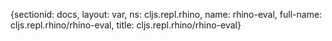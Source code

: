 {sectionid: docs, layout: var, ns: cljs.repl.rhino, name: rhino-eval, full-name: cljs.repl.rhino/rhino-eval,
  title: cljs.repl.rhino/rhino-eval}
